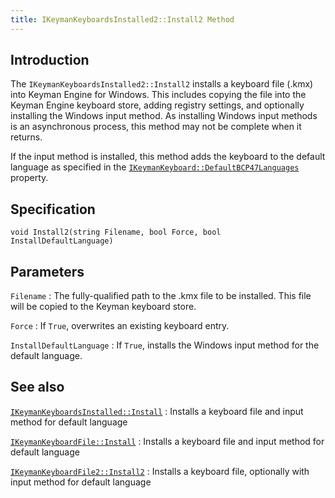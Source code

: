 ```yaml
---
title: IKeymanKeyboardsInstalled2::Install2 Method
---
```


## Introduction

The `IKeymanKeyboardsInstalled2::Install2` installs a keyboard file
(.kmx) into Keyman Engine for Windows. This includes copying the file
into the Keyman Engine keyboard store, adding registry settings, and
optionally installing the Windows input method. As installing Windows
input methods is an asynchronous process, this method may not be
complete when it returns.

If the input method is installed, this method adds the keyboard to the
default language as specified in the
[`IKeymanKeyboard::DefaultBCP47Languages`](../IKeymanKeyboard/DefaultBCP47Languages)
property.

## Specification

``` clike
void Install2(string Filename, bool Force, bool InstallDefaultLanguage)
```

## Parameters

`Filename`
:   The fully-qualified path to the .kmx file to be installed. This file
    will be copied to the Keyman keyboard store.

`Force`
:   If `True`, overwrites an existing keyboard entry.

`InstallDefaultLanguage`
:   If `True`, installs the Windows input method for the default
    language.

## See also

[`IKeymanKeyboardsInstalled::Install`](../IKeymanKeyboardsInstalled/Install)
:   Installs a keyboard file and input method for default language

[`IKeymanKeyboardFile::Install`](../IKeymanKeyboardFile/Install)
:   Installs a keyboard file and input method for default language

[`IKeymanKeyboardFile2::Install2`](../IKeymanKeyboardFile2/Install2)
:   Installs a keyboard file, optionally with input method for default
    language
